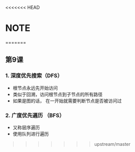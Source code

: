 <<<<<<< HEAD
# NOTE

  

=======
## 第9课

### 1. 深度优先搜索（DFS）

- 根节点永远先开始访问
- 类似于回溯，访问根节点到子节点的所有路径
- 如果是图的话， 在一开始就需要判断节点是否被访问过

### 2. 广度优先遍历 （BFS）

- 又称层序遍历
- 使用队列进行遍历
>>>>>>> upstream/master
